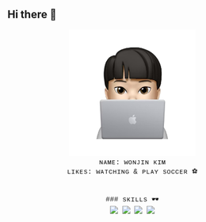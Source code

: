 ## Hi there 👋

<div align="center" style="font-family: Courier New;" >
  <div>
    <img src="./assets/dvlpr_memoji.png" width="256px" alt="dvlpr_memoji" />
  </div>
  
  <div>
    ɴᴀᴍᴇ: ᴡᴏɴᴊɪɴ ᴋɪᴍ
    <br>
    ʟɪᴋᴇs: ᴡᴀᴛᴄʜɪɴɢ & ᴘʟᴀʏ sᴏᴄᴄᴇʀ ⚽
  </div>
  
  <br>
  <br>
  
  <div>
    ### sᴋɪʟʟs 🕶️
  </div>
  
  <div>
    <img src="https://img.shields.io/badge/react-20232a.svg?style=for-the-badge&logo=react&logoColor=%2361DAFB" />
    <img src="https://img.shields.io/badge/html5-20232a.svg?style=for-the-badge&logo=html5&logoColor=%23E34F26" />
    <img src="https://img.shields.io/badge/css3-20232a.svg?style=for-the-badge&logo=css3&logoColor=%231572B6" />
    <img src="https://img.shields.io/badge/javascript-20232a.svg?style=for-the-badge&logo=javascript&logoColor=%23F7DF1E" />
  </div>
</div>


<!--
**lingard09/lingard09** is a ✨ _special_ ✨ repository because its `README.md` (this file) appears on your GitHub profile.

Here are some ideas to get you started:

- 🔭 I’m currently working on ...
- 🌱 I’m currently learning ...
- 👯 I’m looking to collaborate on ...
- 🤔 I’m looking for help with ...
- 💬 Ask me about ...
- 📫 How to reach me: ...
- 😄 Pronouns: ...
- ⚡ Fun fact: ...
-->
